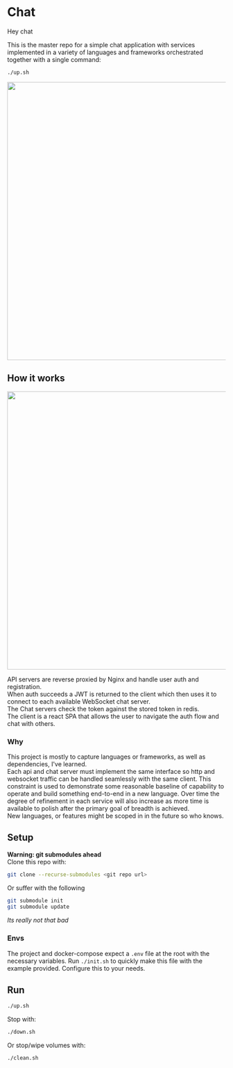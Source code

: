 # Chat
Hey chat  

This is the master repo for a simple chat application with services implemented in a variety of languages and frameworks orchestrated together with a single command:
```sh
./up.sh
```
<p align="center">
<img src="https://github.com/MikeJeffers/chat/assets/2634337/d22eb753-1685-4c98-b7fc-8e88ca72b7ca" width="640">
</p>

## How it works
<p align="center">
<img src="https://github.com/MikeJeffers/chat/assets/2634337/f419a041-6c75-4933-9913-5e5b5b5043ae" width="640">
</p>

API servers are reverse proxied by Nginx and handle user auth and registration.  
When auth succeeds a JWT is returned to the client which then uses it to connect to each available WebSocket chat server.  
The Chat servers check the token against the stored token in redis.  
The client is a react SPA that allows the user to navigate the auth flow and chat with others.

### Why
This project is mostly to capture languages or frameworks, as well as dependencies, I've learned.  
Each api and chat server must implement the same interface so http and websocket traffic can be handled seamlessly with the same client.  This constraint is used to demonstrate some reasonable baseline of capability to operate and build something end-to-end in a new language.
Over time the degree of refinement in each service will also increase as more time is available to polish after the primary goal of breadth is achieved.  
New languages, or features might be scoped in in the future so who knows. 

## Setup
**Warning: git submodules ahead**  
Clone this repo with:
```sh
git clone --recurse-submodules <git repo url>
```
Or suffer with the following
```sh
git submodule init
git submodule update
```
_Its really not that bad_

### Envs
The project and docker-compose expect a `.env` file at the root with the necessary variables.
Run `./init.sh` to quickly make this file with the example provided.
Configure this to your needs.

## Run
```sh
./up.sh
```
Stop with:
```sh
./down.sh
```
Or stop/wipe volumes with:
```sh
./clean.sh
```

